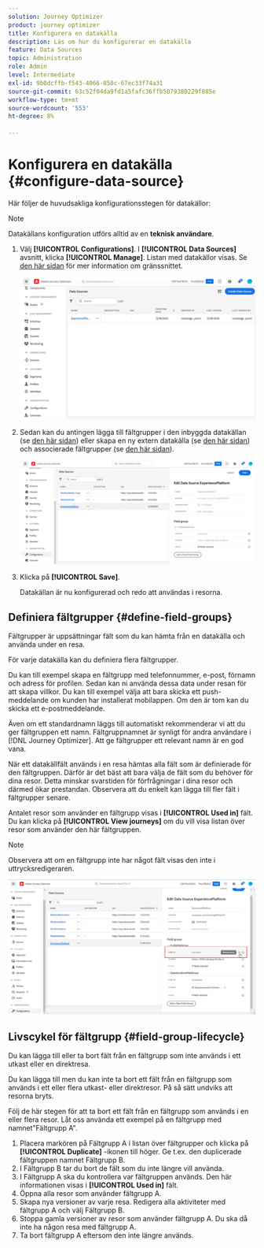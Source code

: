 ```yaml
---
solution: Journey Optimizer
product: journey optimizer
title: Konfigurera en datakälla
description: Läs om hur du konfigurerar en datakälla
feature: Data Sources
topic: Administration
role: Admin
level: Intermediate
exl-id: 9b0dcffb-f543-4066-850c-67ec33f74a31
source-git-commit: 63c52f04da9fd1a5fafc36ffb5079380229f885e
workflow-type: tm+mt
source-wordcount: '553'
ht-degree: 8%

---
```


# Konfigurera en datakälla {#configure-data-source}

Här följer de huvudsakliga konfigurationsstegen för datakällor:

>[!NOTE]
>
>Datakällans konfiguration utförs alltid av en **teknisk användare**.

1. Välj **[!UICONTROL Configurations]**. I  **[!UICONTROL Data Sources]** avsnitt, klicka **[!UICONTROL Manage]**. Listan med datakällor visas. Se [den här sidan](../start/user-interface.md) för mer information om gränssnittet.

   ![](assets/journey18.png)

1. Sedan kan du antingen lägga till fältgrupper i den inbyggda datakällan (se [den här sidan](../datasource/adobe-experience-platform-data-source.md)) eller skapa en ny extern datakälla (se [den här sidan](../datasource/external-data-sources.md)) och associerade fältgrupper (se [den här sidan](../datasource/configure-data-sources.md#define-field-groups)).

   ![](assets/journey23.png)

1. Klicka på **[!UICONTROL Save]**.

   Datakällan är nu konfigurerad och redo att användas i resorna.

## Definiera fältgrupper {#define-field-groups}

Fältgrupper är uppsättningar fält som du kan hämta från en datakälla och använda under en resa.

För varje datakälla kan du definiera flera fältgrupper.

Du kan till exempel skapa en fältgrupp med telefonnummer, e-post, förnamn och adress för profilen. Sedan kan ni använda dessa data under resan för att skapa villkor. Du kan till exempel välja att bara skicka ett push-meddelande om kunden har installerat mobilappen. Om den är tom kan du skicka ett e-postmeddelande.

Även om ett standardnamn läggs till automatiskt rekommenderar vi att du ger fältgruppen ett namn. Fältgruppnamnet är synligt för andra användare i [!DNL Journey Optimizer]. Att ge fältgrupper ett relevant namn är en god vana.

När ett datakällfält används i en resa hämtas alla fält som är definierade för den fältgruppen. Därför är det bäst att bara välja de fält som du behöver för dina resor. Detta minskar svarstiden för förfrågningar i dina resor och därmed ökar prestandan. Observera att du enkelt kan lägga till fler fält i fältgrupper senare.

Antalet resor som använder en fältgrupp visas i **[!UICONTROL Used in]** fält. Du kan klicka på **[!UICONTROL View journeys]** om du vill visa listan över resor som använder den här fältgruppen.

>[!NOTE]
>
>Observera att om en fältgrupp inte har något fält visas den inte i uttrycksredigeraren.

![](assets/journey3bis.png)

## Livscykel för fältgrupp {#field-group-lifecycle}

Du kan lägga till eller ta bort fält från en fältgrupp som inte används i ett utkast eller en direktresa.

Du kan lägga till men du kan inte ta bort ett fält från en fältgrupp som används i ett eller flera utkast- eller direktresor. På så sätt undviks att resorna bryts.

Följ de här stegen för att ta bort ett fält från en fältgrupp som används i en eller flera resor. Låt oss använda ett exempel på en fältgrupp med namnet&quot;Fältgrupp A&quot;.

1. Placera markören på Fältgrupp A i listan över fältgrupper och klicka på **[!UICONTROL Duplicate]** -ikonen till höger. Ge t.ex. den duplicerade fältgruppen namnet Fältgrupp B.
1. I Fältgrupp B tar du bort de fält som du inte längre vill använda.
1. I Fältgrupp A ska du kontrollera var fältgruppen används. Den här informationen visas i **[!UICONTROL Used in]** fält.
1. Öppna alla resor som använder fältgrupp A.
1. Skapa nya versioner av varje resa. Redigera alla aktiviteter med fältgrupp A och välj Fältgrupp B.
1. Stoppa gamla versioner av resor som använder fältgrupp A. Du ska då inte ha någon resa med fältgrupp A.
1. Ta bort fältgrupp A eftersom den inte längre används.
